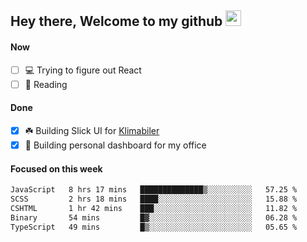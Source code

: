 ## Hey there, Welcome to my github <img src="https://media.giphy.com/media/hvRJCLFzcasrR4ia7z/giphy.gif" width="25px">

#### Now
- [ ] 💻 Trying to figure out React
- [ ] 📕 Reading

#### Done
- [x] ☘️ Building Slick UI for [Klimabiler](https://klimabiler.dk)
- [x] 🚀 Building personal dashboard for my office
 
 #### Focused on this week
<!--START_SECTION:waka-->

```txt
JavaScript   8 hrs 17 mins   ██████████████▒░░░░░░░░░░   57.25 %
SCSS         2 hrs 18 mins   ████░░░░░░░░░░░░░░░░░░░░░   15.88 %
CSHTML       1 hr 42 mins    ███░░░░░░░░░░░░░░░░░░░░░░   11.82 %
Binary       54 mins         █▓░░░░░░░░░░░░░░░░░░░░░░░   06.28 %
TypeScript   49 mins         █▒░░░░░░░░░░░░░░░░░░░░░░░   05.65 %
```

<!--END_SECTION:waka-->

